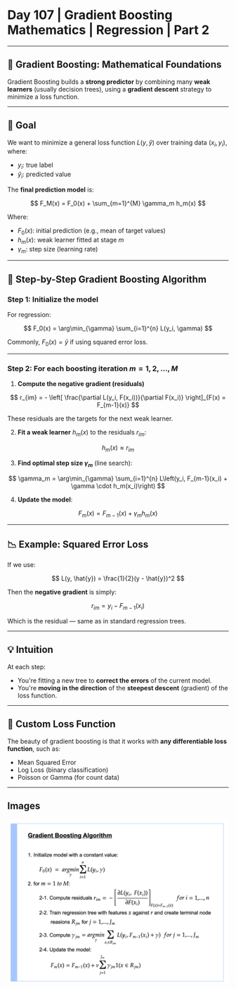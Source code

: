 # Day 107 | Gradient Boosting Mathematics | Regression | Part 2

---

## 📘 Gradient Boosting: Mathematical Foundations

Gradient Boosting builds a **strong predictor** by combining many **weak learners** (usually decision trees), using a **gradient descent** strategy to minimize a loss function.

---

## 🎯 Goal

We want to minimize a general loss function $L(y, \hat{y})$ over training data $(x_i, y_i)$, where:

* $y_i$: true label
* $\hat{y}_i$: predicted value

The **final prediction model** is:

$$
F_M(x) = F_0(x) + \sum_{m=1}^{M} \gamma_m h_m(x)
$$

Where:

* $F_0(x)$: initial prediction (e.g., mean of target values)
* $h_m(x)$: weak learner fitted at stage $m$
* $\gamma_m$: step size (learning rate)

---

## 🔢 Step-by-Step Gradient Boosting Algorithm

### Step 1: Initialize the model

For regression:

$$
F_0(x) = \arg\min_{\gamma} \sum_{i=1}^{n} L(y_i, \gamma)
$$

Commonly, $F_0(x) = \bar{y}$ if using squared error loss.

---

### Step 2: For each boosting iteration $m = 1, 2, ..., M$

1. **Compute the negative gradient (residuals)**

$$
r_{im} = - \left[ \frac{\partial L(y_i, F(x_i))}{\partial F(x_i)} \right]_{F(x) = F_{m-1}(x)}
$$

These residuals are the targets for the next weak learner.

2. **Fit a weak learner** $h_m(x)$ to the residuals $r_{im}$:

$$
h_m(x) \approx r_{im}
$$

3. **Find optimal step size $\gamma_m$** (line search):

$$
\gamma_m = \arg\min_{\gamma} \sum_{i=1}^{n} L\left(y_i, F_{m-1}(x_i) + \gamma \cdot h_m(x_i)\right)
$$

4. **Update the model**:

$$
F_m(x) = F_{m-1}(x) + \gamma_m h_m(x)
$$

---

## 📉 Example: Squared Error Loss

If we use:

$$
L(y, \hat{y}) = \frac{1}{2}(y - \hat{y})^2
$$

Then the **negative gradient** is simply:

$$
r_{im} = y_i - F_{m-1}(x_i)
$$

Which is the residual — same as in standard regression trees.

---

## 💡 Intuition

At each step:

* You're fitting a new tree to **correct the errors** of the current model.
* You're **moving in the direction** of the **steepest descent** (gradient) of the loss function.

---

## 🔧 Custom Loss Function

The beauty of gradient boosting is that it works with **any differentiable loss function**, such as:

* Mean Squared Error
* Log Loss (binary classification)
* Poisson or Gamma (for count data)

---


## Images
![image](assets/image.webp)

